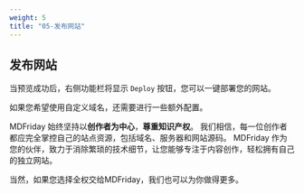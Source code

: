 ```yaml
---
weight: 5
title: "05-发布网站"
---
```


## 发布网站

当预览成功后，右侧功能栏将显示 `Deploy` 按钮，您可以一键部署您的网站。

如果您希望使用自定义域名，还需要进行一些额外配置。

MDFriday 始终坚持以**创作者为中心**，**尊重知识产权**。
我们相信，每一位创作者都应完全掌控自己的站点资源，包括域名、服务器和网站源码。
MDFriday 作为您的伙伴，致力于消除繁琐的技术细节，让您能够专注于内容创作，轻松拥有自己的独立网站。

当然，如果您选择全权交给MDFriday，我们也可以为你做得更多。